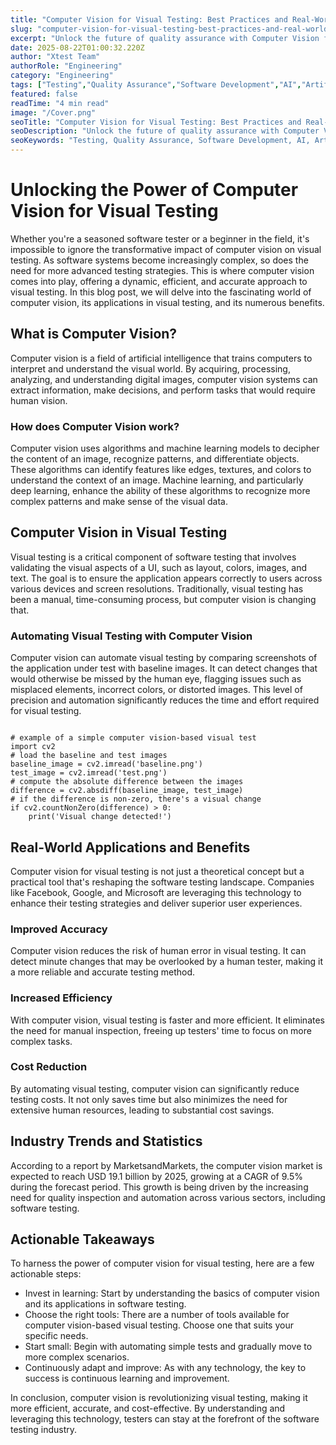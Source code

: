 ```yaml
---
title: "Computer Vision for Visual Testing: Best Practices and Real-World Examples"
slug: "computer-vision-for-visual-testing-best-practices-and-real-world-examples"
excerpt: "Unlock the future of quality assurance with Computer Vision for Visual Testing. Discover how this cutting-edge technology is revolutionizing software testing, making it faster, more accurate, and cost-effective. Dont be left behind, dive into the world of AI-enhanced visual testing and understand how it can transform your testing strategy!"
date: 2025-08-22T01:00:32.220Z
author: "Xtest Team"
authorRole: "Engineering"
category: "Engineering"
tags: ["Testing","Quality Assurance","Software Development","AI","Artificial Intelligence"]
featured: false
readTime: "4 min read"
image: "/Cover.png"
seoTitle: "Computer Vision for Visual Testing: Best Practices and Real-World Examples"
seoDescription: "Unlock the future of quality assurance with Computer Vision for Visual Testing. Discover how this cutting-edge technology is revolutionizing software testing, making it faster, more accurate, and cost-effective. Dont be left behind, dive into the world of AI-enhanced visual testing and understand how it can transform your testing strategy!"
seoKeywords: "Testing, Quality Assurance, Software Development, AI, Artificial Intelligence"
---
```


# Unlocking the Power of Computer Vision for Visual Testing

Whether you're a seasoned software tester or a beginner in the field, it's impossible to ignore the transformative impact of computer vision on visual testing. As software systems become increasingly complex, so does the need for more advanced testing strategies. This is where computer vision comes into play, offering a dynamic, efficient, and accurate approach to visual testing. In this blog post, we will delve into the fascinating world of computer vision, its applications in visual testing, and its numerous benefits.

## What is Computer Vision?

Computer vision is a field of artificial intelligence that trains computers to interpret and understand the visual world. By acquiring, processing, analyzing, and understanding digital images, computer vision systems can extract information, make decisions, and perform tasks that would require human vision.

### How does Computer Vision work?

Computer vision uses algorithms and machine learning models to decipher the content of an image, recognize patterns, and differentiate objects. These algorithms can identify features like edges, textures, and colors to understand the context of an image. Machine learning, and particularly deep learning, enhance the ability of these algorithms to recognize more complex patterns and make sense of the visual data.

## Computer Vision in Visual Testing

Visual testing is a critical component of software testing that involves validating the visual aspects of a UI, such as layout, colors, images, and text. The goal is to ensure the application appears correctly to users across various devices and screen resolutions. Traditionally, visual testing has been a manual, time-consuming process, but computer vision is changing that.

### Automating Visual Testing with Computer Vision

Computer vision can automate visual testing by comparing screenshots of the application under test with baseline images. It can detect changes that would otherwise be missed by the human eye, flagging issues such as misplaced elements, incorrect colors, or distorted images. This level of precision and automation significantly reduces the time and effort required for visual testing.

```

# example of a simple computer vision-based visual test
import cv2
# load the baseline and test images
baseline_image = cv2.imread('baseline.png')
test_image = cv2.imread('test.png')
# compute the absolute difference between the images
difference = cv2.absdiff(baseline_image, test_image)
# if the difference is non-zero, there's a visual change
if cv2.countNonZero(difference) > 0:
    print('Visual change detected!')
```

## Real-World Applications and Benefits

Computer vision for visual testing is not just a theoretical concept but a practical tool that's reshaping the software testing landscape. Companies like Facebook, Google, and Microsoft are leveraging this technology to enhance their testing strategies and deliver superior user experiences.

### Improved Accuracy

Computer vision reduces the risk of human error in visual testing. It can detect minute changes that may be overlooked by a human tester, making it a more reliable and accurate testing method.

### Increased Efficiency

With computer vision, visual testing is faster and more efficient. It eliminates the need for manual inspection, freeing up testers' time to focus on more complex tasks.

### Cost Reduction

By automating visual testing, computer vision can significantly reduce testing costs. It not only saves time but also minimizes the need for extensive human resources, leading to substantial cost savings.

## Industry Trends and Statistics

According to a report by MarketsandMarkets, the computer vision market is expected to reach USD 19.1 billion by 2025, growing at a CAGR of 9.5% during the forecast period. This growth is being driven by the increasing need for quality inspection and automation across various sectors, including software testing.

## Actionable Takeaways

To harness the power of computer vision for visual testing, here are a few actionable steps:

*   Invest in learning: Start by understanding the basics of computer vision and its applications in software testing.
*   Choose the right tools: There are a number of tools available for computer vision-based visual testing. Choose one that suits your specific needs.
*   Start small: Begin with automating simple tests and gradually move to more complex scenarios.
*   Continuously adapt and improve: As with any technology, the key to success is continuous learning and improvement.

In conclusion, computer vision is revolutionizing visual testing, making it more efficient, accurate, and cost-effective. By understanding and leveraging this technology, testers can stay at the forefront of the software testing industry.